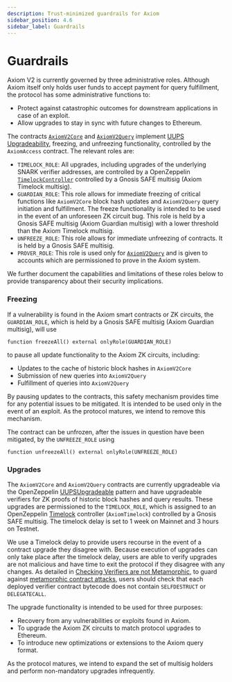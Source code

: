 ```yaml
---
description: Trust-minimized guardrails for Axiom
sidebar_position: 4.6
sidebar_label: Guardrails
---
```


# Guardrails

Axiom V2 is currently governed by three administrative roles. Although Axiom itself only holds user funds to accept payment for query fulfillment, the protocol has some administrative functions to:

- Protect against catastrophic outcomes for downstream applications in case of an exploit.
- Allow upgrades to stay in sync with future changes to Ethereum.

The contracts [`AxiomV2Core`](caching-block-hashes.md) and [`AxiomV2Query`](axiom-query-protocol/#axiomv2query) implement [UUPS Upgradeability](https://docs.openzeppelin.com/contracts/4.x/api/proxy), freezing, and unfreezing functionality, controlled by the `AxiomAccess` contract. The relevant roles are:

- `TIMELOCK_ROLE`: All upgrades, including upgrades of the underlying SNARK verifier addresses, are controlled by a OpenZeppelin [`TimelockController`](https://docs.openzeppelin.com/contracts/4.x/api/governance#TimelockController) controlled by a Gnosis SAFE multisig (Axiom Timelock multisig).
- `GUARDIAN_ROLE`: This role allows for immediate freezing of critical functions like `AxiomV2Core` block hash updates and `AxiomV2Query` query initiation and fulfillment. The freeze functionality is intended to be used in the event of an unforeseen ZK circuit bug. This role is held by a Gnosis SAFE multisig (Axiom Guardian multisig) with a lower threshold than the Axiom Timelock multisig.
- `UNFREEZE_ROLE`: This role allows for immediate unfreezing of contracts. It is held by a Gnosis SAFE multisig.
- `PROVER_ROLE`: This role is used only for [`AxiomV2Query`](axiom-query-protocol/#axiomv2query) and is given to accounts which are permissioned to prove in the Axiom system.

We further document the capabilities and limitations of these roles below to provide transparency about their security implications.

### Freezing

If a vulnerability is found in the Axiom smart contracts or ZK circuits, the `GUARDIAN_ROLE`, which is held by a Gnosis SAFE multisig (Axiom Guardian multisig), will use

```solidity
function freezeAll() external onlyRole(GUARDIAN_ROLE)
```

to pause all update functionality to the Axiom ZK circuits, including:

- Updates to the cache of historic block hashes in `AxiomV2Core`
- Submission of new queries into `AxiomV2Query`
- Fulfillment of queries into `AxiomV2Query`

By pausing updates to the contracts, this safety mechanism provides time for any potential issues to be mitigated. It is intended to be used only in the event of an exploit. As the protocol matures, we intend to remove this mechanism.

The contract can be unfrozen, after the issues in question have been mitigated, by the `UNFREEZE_ROLE` using

```solidity
function unfreezeAll() external onlyRole(UNFREEZE_ROLE)
```

### Upgrades

The `AxiomV2Core` and `AxiomV2Query` contracts are currently upgradeable via the OpenZeppelin [UUPSUpgradeable](https://docs.openzeppelin.com/contracts/4.x/api/proxy#UUPSUpgradeable) pattern and have upgradeable verifiers for ZK proofs of historic block hashes and query results. These upgrades are permissioned to the `TIMELOCK_ROLE`, which is assigned to an OpenZeppelin [Timelock](https://github.com/OpenZeppelin/openzeppelin-contracts/blob/3214f6c2567f0e7938f481b0a6b5cd2fe3b13cdb/contracts/governance/TimelockController.sol) controller (`AxiomTimelock`) controlled by a Gnosis SAFE multisig. The timelock delay is set to 1 week on Mainnet and 3 hours on Testnet.

We use a Timelock delay to provide users recourse in the event of a contract upgrade they disagree with. Because execution of upgrades can only take place after the timelock delay, users are able to verify upgrades are not malicious and have time to exit the protocol if they disagree with any changes. As detailed in [Checking Verifiers are not Metamorphic](/docs/transparency-and-security/on-chain-zk-verifiers.md#checking-verifiers-are-not-metamorphic "mention"), to guard against [metamorphic contract attacks](https://0age.medium.com/the-promise-and-the-peril-of-metamorphic-contracts-9eb8b8413c5e), users should check that each deployed verifier contract bytecode does not contain `SELFDESTRUCT` or `DELEGATECALL`.

The upgrade functionality is intended to be used for three purposes:

- Recovery from any vulnerabilities or exploits found in Axiom.
- To upgrade the Axiom ZK circuits to match protocol upgrades to Ethereum.
- To introduce new optimizations or extensions to the Axiom query format.

As the protocol matures, we intend to expand the set of multisig holders and perform non-mandatory upgrades infrequently.
